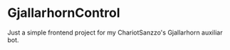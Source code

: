 # GjallarhornControl
Just a simple frontend project for my ChariotSanzzo's Gjallarhorn auxiliar bot.
